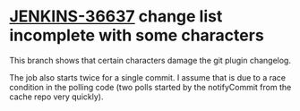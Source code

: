 # [JENKINS-36637](https://issues.jenkins-ci.org/browse/JENKINS-36637) change list incomplete with some characters

This branch shows that certain characters damage the git plugin changelog.

The job also starts twice for a single commit.  I assume that is due to a
race condition in the polling code (two polls started by the notifyCommit
from the cache repo very quickly).
